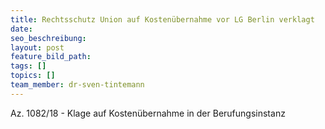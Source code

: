 ```yaml
---
title: Rechtsschutz Union auf Kostenübernahme vor LG Berlin verklagt
date:
seo_beschreibung:
layout: post
feature_bild_path:
tags: []
topics: []
team_member: dr-sven-tintemann
---
```


Az. 1082/18 - Klage auf Kosten&uuml;bernahme in der Berufungsinstanz